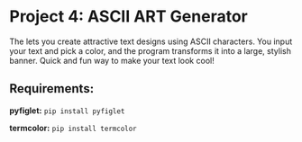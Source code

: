 # Project 4: ASCII ART Generator

The lets you create attractive text designs using ASCII characters. You input your text and pick a color, and the program transforms it into a large, stylish banner.
Quick and fun way to make your text look cool! 

## Requirements:
**pyfiglet:** `pip install pyfiglet`

**termcolor:** `pip install termcolor`
